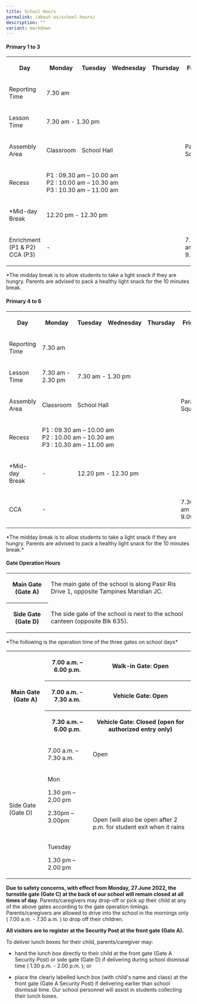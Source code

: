```yaml
---
title: School Hours
permalink: /about-us/school-hours/
description: ""
variant: markdown
---
```

<h4>Primary 1 to 3</h4>
<table style="minWidth: 150px">
<colgroup>
<col>
<col>
<col>
<col>
<col>
<col>
</colgroup>
<tbody>
<tr>
<th rowspan="1" colspan="1">
<p>Day</p>
</th>
<th rowspan="1" colspan="1">
<p>Monday</p>
</th>
<th rowspan="1" colspan="1">
<p>Tuesday</p>
</th>
<th rowspan="1" colspan="1">
<p>Wednesday</p>
</th>
<th rowspan="1" colspan="1">
<p>Thursday</p>
</th>
<th rowspan="1" colspan="1">
<p>Friday</p>
</th>
</tr>
<tr>
<td rowspan="1" colspan="1">
<p>Reporting Time</p>
</td>
<td rowspan="1" colspan="5">
<p>7.30 am</p>
</td>
</tr>
<tr>
<td rowspan="1" colspan="1">
<p>Lesson Time</p>
</td>
<td rowspan="1" colspan="5">
<p>7.30 am - 1.30 pm</p>
</td>
</tr>
<tr>
<td rowspan="1" colspan="1">
<p>Assembly Area</p>
</td>
<td rowspan="1" colspan="1">
<p>Classroom</p>
</td>
<td rowspan="1" colspan="3">
<p>School Hall</p>
</td>
<td rowspan="1" colspan="1">
<p>Parade Square</p>
</td>
</tr>
<tr>
<td rowspan="1" colspan="1">
<p>Recess</p>
</td>
<td rowspan="1" colspan="5">
<p>P1 : 09.30 am – 10.00 am
<br>P2 : 10.00 am – 10.30 am
<br>P3 : 10.30 am – 11.00 am
<br>
</p>
</td>
</tr>
<tr>
<td rowspan="1" colspan="1">
<p>*Mid-day Break</p>
</td>
<td rowspan="1" colspan="5">
<p>12.20 pm - 12.30 pm</p>
</td>
</tr>
<tr>
<td rowspan="1" colspan="1">
<p>Enrichment (P1 &amp; P2) CCA (P3)</p>
</td>
<td rowspan="1" colspan="4">
<p>-</p>
</td>
<td rowspan="1" colspan="1">
<p>7.30 am - 9.00am</p>
</td>
</tr>
</tbody>
</table>
<p>*The midday break is to allow students to take a light snack if they are
hungry. Parents are advised to pack a healthy light snack for the 10 minutes
break.</p>
<h4>Primary 4 to 6</h4>
<table style="minWidth: 150px">
<colgroup>
<col>
<col>
<col>
<col>
<col>
<col>
</colgroup>
<tbody>
<tr>
<th rowspan="1" colspan="1">
<p>Day</p>
</th>
<th rowspan="1" colspan="1">
<p>Monday</p>
</th>
<th rowspan="1" colspan="1">
<p>Tuesday</p>
</th>
<th rowspan="1" colspan="1">
<p>Wednesday</p>
</th>
<th rowspan="1" colspan="1">
<p>Thursday</p>
</th>
<th rowspan="1" colspan="1">
<p>Friday</p>
</th>
</tr>
<tr>
<td rowspan="1" colspan="1">
<p>Reporting Time</p>
</td>
<td rowspan="1" colspan="5">
<p>7.30 am</p>
</td>
</tr>
<tr>
<td rowspan="1" colspan="1">
<p>Lesson Time</p>
</td>
<td rowspan="1" colspan="1">
<p>7.30 am - 2.30 pm</p>
</td>
<td rowspan="1" colspan="4">
<p>7.30 am - 1.30 pm</p>
</td>
</tr>
<tr>
<td rowspan="1" colspan="1">
<p>Assembly Area</p>
</td>
<td rowspan="1" colspan="1">
<p>Classroom</p>
</td>
<td rowspan="1" colspan="3">
<p>School Hall</p>
</td>
<td rowspan="1" colspan="1">
<p>Parade Square</p>
</td>
</tr>
<tr>
<td rowspan="1" colspan="1">
<p>Recess</p>
</td>
<td rowspan="1" colspan="5">
<p>P1 : 09.30 am – 10.00 am
<br>P2 : 10.00 am – 10.30 am
<br>P3 : 10.30 am – 11.00 am
<br>
</p>
</td>
</tr>
<tr>
<td rowspan="1" colspan="1">
<p>*Mid-day Break</p>
</td>
<td rowspan="1" colspan="1">
<p>-</p>
</td>
<td rowspan="1" colspan="4">
<p>12.20 pm - 12.30 pm</p>
</td>
</tr>
<tr>
<td rowspan="1" colspan="1">
<p>CCA</p>
</td>
<td rowspan="1" colspan="4">
<p>-</p>
</td>
<td rowspan="1" colspan="1">
<p>7.30 am - 9.00am</p>
</td>
</tr>
</tbody>
</table>
<p>*The midday break is to allow students to take a light snack if they are
hungry. Parents are advised to pack a healthy light snack for the 10 minutes
break.*</p>
<h4>Gate Operation Hours</h4>
<table style="minWidth: 50px">
<colgroup>
<col>
<col>
</colgroup>
<tbody>
<tr>
<th rowspan="1" colspan="1">
<p>Main Gate (Gate A)</p>
</th>
<td rowspan="1" colspan="1">
<p>The main gate of the school is along Pasir Ris Drive 1, opposite Tampines
Maridian JC.</p>
</td>
</tr>
<tr>
<th rowspan="1" colspan="1">
<p>Side Gate (Gate D)</p>
</th>
<td rowspan="1" colspan="1">
<p>The side gate of the school is next to the school canteen (opposite Blk
635).</p>
</td>
</tr>
</tbody>
</table>
<p>*The following is the operation time of the three gates on school days*</p>
<table style="minWidth: 75px">
<colgroup>
<col>
<col>
<col>
</colgroup>
<tbody>
<tr>
<th rowspan="3" colspan="1">
<p>Main Gate (Gate A)</p>
</th>
<th rowspan="1" colspan="1">
<p>7.00 a.m. – 6.00 p.m.</p>
</th>
<th rowspan="1" colspan="1">
<p>Walk-in Gate: Open</p>
</th>
</tr>
<tr>
<th rowspan="1" colspan="1">
<p>7.00 a.m. - 7.30 a.m.</p>
</th>
<th rowspan="1" colspan="1">
<p>Vehicle Gate: Open</p>
</th>
</tr>
<tr>
<th rowspan="1" colspan="1">
<p>7.30 a.m. – 6.00 p.m.</p>
</th>
<th rowspan="1" colspan="1">
<p>Vehicle Gate: Closed (open for authorized entry only)</p>
</th>
</tr>
<tr>
<td rowspan="2" colspan="1">
<p>Side Gate (Gate D)</p>
</td>
<td rowspan="1" colspan="1">
<p>7.00 a.m. – 7.30 a.m.</p>
</td>
<td rowspan="1" colspan="1">
<p>Open</p>
</td>
</tr>
<tr>
<td rowspan="1" colspan="1">
<p>Mon</p>
<p>1.30 pm – 2.00 pm</p>
<p>2.30pm – 3.00pm</p>
<p>&nbsp;</p>
<p>Tuesday</p>
<p>1.30 pm – 2.00 pm</p>
</td>
<td rowspan="1" colspan="1">
<p>Open (will also be open after 2 p.m. for student exit when it rains</p>
</td>
</tr>
</tbody>
</table>
<p><strong>Due to safety concerns, with effect from Monday, 27 June 2022, the turnstile gate (Gate C) at the back of our school will remain closed at all times of day.</strong>&nbsp;Parents/caregivers
may drop-off or pick up their child at any of the above gates according
to the gate operation timings. Parents/caregivers are allowed to drive
into the school in the mornings only ( 7.00 a.m. - 7.30 a.m. ) to drop
off their children.</p>
<p><strong>All visitors are to register at the Security Post at the front gate (Gate A).</strong>
</p>
<p>To deliver lunch boxes for their child, parents/caregiver may:</p>
<ul data-tight="true" class="tight">
<li>
<p>hand the lunch box directly to their child at the front gate (Gate A Security
Post) or side gate (Gate D) if delivering during school dismissal time
( 1.30 p.m. - 2.00 p.m. ); or</p>
</li>
<li>
<p>place the clearly labelled lunch box (with child's name and class) at
the front gate (Gate A Security Post) if delivering earlier than school
dismissal time. Our school personnel will assist in students collecting
their lunch boxes.</p>
</li>
</ul>
<p></p>